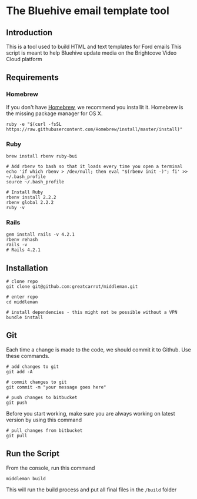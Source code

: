 # The Bluehive email template tool
## Introduction
This is a tool used to build HTML and text templates for Ford emails
This script is meant to help Bluehive update media on the Brightcove Video Cloud platform
## Requirements
### Homebrew
If you don't have [Homebrew](http://brew.sh), we recommend you installit it. Homebrew is the missing package manager for OS X.
````
ruby -e "$(curl -fsSL https://raw.githubusercontent.com/Homebrew/install/master/install)"
````
### Ruby
````
brew install rbenv ruby-bui

# Add rbenv to bash so that it loads every time you open a terminal
echo 'if which rbenv > /dev/null; then eval "$(rbenv init -)"; fi' >> ~/.bash_profile
source ~/.bash_profile

# Install Ruby
rbenv install 2.2.2
rbenv global 2.2.2
ruby -v
````
### Rails
````
gem install rails -v 4.2.1
rbenv rehash
rails -v
# Rails 4.2.1
````
## Installation
````
# clone repo
git clone git@github.com:greatcarrot/middleman.git

# enter repo
cd middleman

# install dependencies - this might not be possible without a VPN
bundle install
````
## Git
Each time a change is made to the code, we should commit it to Github. Use these commands.
````
# add changes to git
git add -A

# commit changes to git
git commit -m "your message goes here"

# push changes to bitbucket
git push
````
Before you start working, make sure you are always working on latest version by using this command
````
# pull changes from bitbucket
git pull
````

## Run the Script
From the console, run this command
````
middleman build
````
This will run the build process and put all final files in the `/build` folder